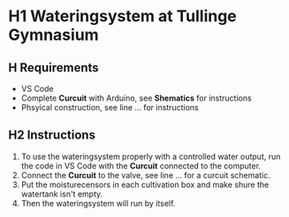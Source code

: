 # H1 Wateringsystem at Tullinge Gymnasium

## H Requirements
* VS Code
* Complete **Curcuit** with Arduino, see **Shematics** for instructions
* Phsyical construction, see line ... for instructions

## H2 Instructions
1. To use the wateringsystem properly with a controlled water output, run the code in VS Code with the **Curcuit** connected to the computer.
2. Connect the **Curcuit** to the valve, see line ... for a curcuit schematic.
3. Put the moisturecensors in each cultivation box and make shure the watertank isn't empty.
4. Then the wateringsystem will run by itself.
